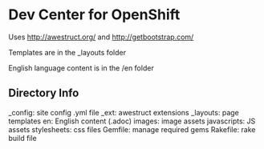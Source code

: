 # Dev Center for OpenShift

Uses http://awestruct.org/ and http://getbootstrap.com/

Templates are in the _layouts folder

English language content is in the /en folder

## Directory Info

_config:      site config .yml file
_ext:         awestruct extensions
_layouts:     page templates
en:           English content (.adoc)
images:       image assets
javascripts:  JS assets
stylesheets:  css files
Gemfile:      manage required gems
Rakefile:     rake build file
